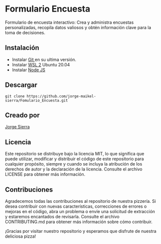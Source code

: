 # Formulario Encuesta

Formulario de encuesta interactivo: Crea y administra encuestas personalizadas, recopila datos valiosos y obtén información clave para la toma de decisiones. 

## Instalación

- Instalar [Git ](https://git-scm.com/book/es/v2/Inicio---Sobre-el-Control-de-Versiones-Instalaci%C3%B3n-de-Git "Git ") en su ultima versión.
- Instalar [WSL 2](https://learn.microsoft.com/en-us/windows/wsl/install "WSL 2") Ubuntu 20.04
- Instalar [Node JS](https://nodejs.org/en/download "Node JS")

## Descargar 

`git clone https://github.com/jorge-maikel-sierra/Fomulario_Encuesta.git`


## Creado por
[Jorge Sierra](http://jorgesierra.dev "Jorge Sierra")

## Licencia
Este repositorio se distribuye bajo la licencia MIT, lo que significa que puede utilizar, modificar y distribuir el código de este repositorio para cualquier propósito, siempre y cuando se incluya la atribución de los derechos de autor y la declaración de la licencia. Consulte el archivo LICENSE para obtener más información.
## Contribuciones
Agradecemos todas las contribuciones al repositorio de nuestra pizzería. Si desea contribuir con nuevas características, correcciones de errores o mejoras en el código, abra un problema o envíe una solicitud de extracción y estaremos encantados de revisarla. Consulte el archivo CONTRIBUTING.md para obtener más información sobre cómo contribuir.

¡Gracias por visitar nuestro repositorio y esperamos que disfrute de nuestra deliciosa pizza!